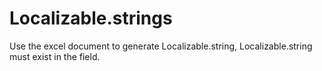 # Localizable.strings
Use the excel document to generate Localizable.string, Localizable.string must exist in the field.

